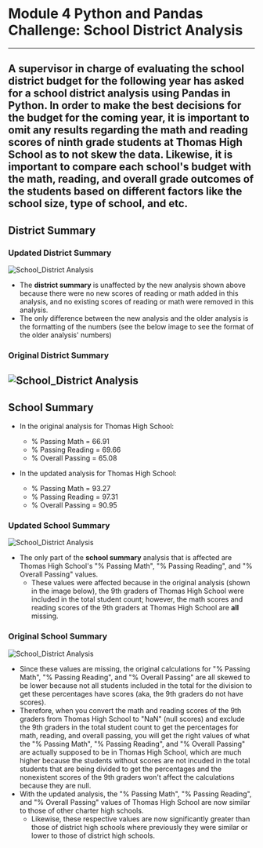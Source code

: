 # Module 4 Python and Pandas Challenge: School District Analysis
---
A supervisor in charge of evaluating the school district budget for the following year has asked for a school district analysis using Pandas in Python. In order to make the best decisions for the budget for the coming year, it is important to omit any results regarding the math and reading scores of ninth grade students at Thomas High School as to not skew the data. Likewise, it is important to compare each school's budget with the math, reading, and overall grade outcomes of the students based on different factors like the school size, type of school, and etc.
---
## District Summary

### Updated District Summary
![School_District Analysis](https://github.com/mbroad1/School_District_Analysis/blob/main/School%20District%20Summary%20DF_Updated.png)
- The **district summary** is unaffected by the new analysis shown above because there were no new scores of reading or math added in this analysis, and no existing scores of reading or math were removed in this analysis.
- The only difference between the new analysis and the older analysis is the formatting of the numbers (see the below image to see the format of the older analysis' numbers)
### Original District Summary
![School_District Analysis](https://github.com/mbroad1/School_District_Analysis/blob/main/School%20District%20Summary%20DF_Original.png)
---
## School Summary
- In the original analysis for Thomas High School:
  - % Passing Math = 66.91
  - % Passing Reading = 69.66
  - % Overall Passing = 65.08
  
- In the updated analysis for Thomas High School:
  - % Passing Math = 93.27
  - % Passing Reading = 97.31
  - % Overall Passing = 90.95

### Updated School Summary
![School_District Analysis](https://github.com/mbroad1/School_District_Analysis/blob/main/School%20Summary%20DF_Updated.png)
- The only part of the **school summary** analysis that is affected are Thomas High School's "% Passing Math", "% Passing Reading", and "% Overall Passing" values.
  - These values were affected because in the original analysis (shown in the image below), the 9th graders of Thomas High School were included in the total student count; however, the math scores and reading scores of the 9th graders at Thomas High School are **all** missing.
### Original School Summary
![School_District Analysis](https://github.com/mbroad1/School_District_Analysis/blob/main/School%20Summary%20DF_Original.png)
- Since these values are missing, the original calculations for "% Passing Math", "% Passing Reading", and "% Overall Passing" are all skewed to be lower because not all students included in the total for the division to get these percentages have scores (aka, the 9th graders do not have scores).
- Therefore, when you convert the math and reading scores of the 9th graders from Thomas High School to "NaN" (null scores) and exclude the 9th graders in the total student count to get the percentages for math, reading, and overall passing, you will get the right values of what the "% Passing Math", "% Passing Reading", and "% Overall Passing" are actually supposed to be in Thomas High School, which are much higher because the students without scores are not incuded in the total students that are being divided to get the percentages and the nonexistent scores of the 9th graders won't affect the calculations because they are null.
- With the updated analysis, the "% Passing Math", "% Passing Reading", and "% Overall Passing" values of Thomas High School are now similar to those of other charter high schools.
  - Likewise, these respective values are now significantly greater than those of district high schools where previously they were similar or lower to those of district high schools.
